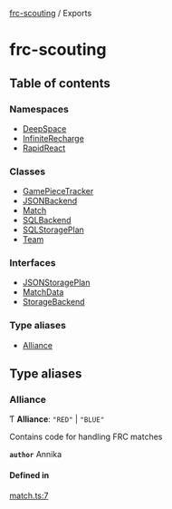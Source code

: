[frc-scouting](README.md) / Exports

# frc-scouting

## Table of contents

### Namespaces

- [DeepSpace](modules/DeepSpace.md)
- [InfiniteRecharge](modules/InfiniteRecharge.md)
- [RapidReact](modules/RapidReact.md)

### Classes

- [GamePieceTracker](classes/GamePieceTracker.md)
- [JSONBackend](classes/JSONBackend.md)
- [Match](classes/Match.md)
- [SQLBackend](classes/SQLBackend.md)
- [SQLStoragePlan](classes/SQLStoragePlan.md)
- [Team](classes/Team.md)

### Interfaces

- [JSONStoragePlan](interfaces/JSONStoragePlan.md)
- [MatchData](interfaces/MatchData.md)
- [StorageBackend](interfaces/StorageBackend.md)

### Type aliases

- [Alliance](modules.md#alliance)

## Type aliases

### Alliance

Ƭ **Alliance**: ``"RED"`` \| ``"BLUE"``

Contains code for handling FRC matches

**`author`** Annika

#### Defined in

[match.ts:7](https://github.com/BREAD5940/frc-scouting/blob/a48c676/src/match.ts#L7)
